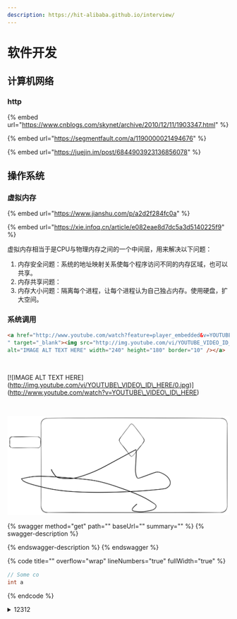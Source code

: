 ```yaml
---
description: https://hit-alibaba.github.io/interview/
---
```


# 软件开发

## 计算机网络

### http

{% embed url="https://www.cnblogs.com/skynet/archive/2010/12/11/1903347.html" %}

{% embed url="https://segmentfault.com/a/1190000021494676" %}

{% embed url="https://juejin.im/post/6844903923136856078" %}



## 操作系统

### 虚拟内存

{% embed url="https://www.jianshu.com/p/a2d2f284fc0a" %}

{% embed url="https://xie.infoq.cn/article/e082eae8d7dc5a3d5140225f9" %}



虚拟内存相当于是CPU与物理内存之间的一个中间层，用来解决以下问题：

1. 内存安全问题：系统的地址映射关系使每个程序访问不同的内存区域，也可以共享。
2. 内存共享问题：
3. 内存大小问题：隔离每个进程，让每个进程认为自己独占内存。使用硬盘，扩大空间。

### 系统调用

```html
<a href="http://www.youtube.com/watch?feature=player_embedded&v=YOUTUBE_VIDEO_ID_HERE
" target="_blank"><img src="http://img.youtube.com/vi/YOUTUBE_VIDEO_ID_HERE/0.jpg"
alt="IMAGE ALT TEXT HERE" width="240" height="180" border="10" /></a>
```

```markdown
```

[\
](https://chrisniael.gitbooks.io/gitbook-documentation/content/format/chapters.html)\[!\[IMAGE ALT TEXT HERE]\(http://img.youtube.com/vi/YOUTUBE\_VIDEO\_ID\_HERE/0.jpg)]\(http://www.youtube.com/watch?v=YOUTUBE\_VIDEO\_ID\_HERE)

<figure><img src="https://www.google.com.hk/images/branding/googlelogo/2x/googlelogo_color_92x30dp.png" alt="" width="563"><figcaption></figcaption></figure>





<img src=".gitbook/assets/file.excalidraw.svg" alt="" class="gitbook-drawing">





{% swagger method="get" path="" baseUrl="" summary="" %}
{% swagger-description %}

{% endswagger-description %}
{% endswagger %}

{% code title="" overflow="wrap" lineNumbers="true" fullWidth="true" %}
```cpp
// Some co
int a
```
{% endcode %}



<details>

<summary>12312</summary>

13231

123

12

3

12

</details>







